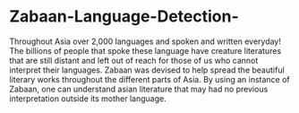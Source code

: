 # Zabaan-Language-Detection-
Throughout Asia over 2,000 languages and spoken and written everyday!
The billions of people that spoke these language have creature literatures that are still distant
and left out of reach for those of us who cannot interpret their languages. 
Zabaan was devised to help spread the beautiful literary works throughout the different parts of Asia. 
By using an instance of Zabaan, one can understand asian literature that may had no previous interpretation outside its mother language. 
